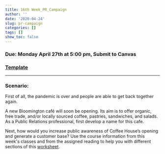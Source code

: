 ```yaml
---
title: 16th Week_PR_Campaign
author: ''
date: '2020-04-24'
slug: pr-campaign
categories: []
tags: []
show_toc: false
---
```


### Due: **Monday April 27th at 5:00 pm**, Submit to Canvas

### [**Template**](/files/15-week/Template.docx/)
---
### Scenario:

First of all, the pandemic is over and people are able to get back together again.

A new Bloomington café will soon be opening. Its aim is to offer organic, free trade, and/or locally sourced coffee, pastries, sandwiches, and salads. As a Public Relations professional, first develop a name for this cafe. 

Next, how would you increase public awareness of Coffee House’s opening and generate a customer base?  Use the course information from this week's classes and from the assigned reading to help you with different sections of this [worksheet](/files/15-week/Template.docx/).